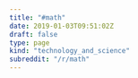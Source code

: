 ```yaml
---
title: "#math"
date: 2019-01-03T09:51:02Z
draft: false
type: page
kind: "technology_and_science"
subreddit: "/r/math"
---
```


